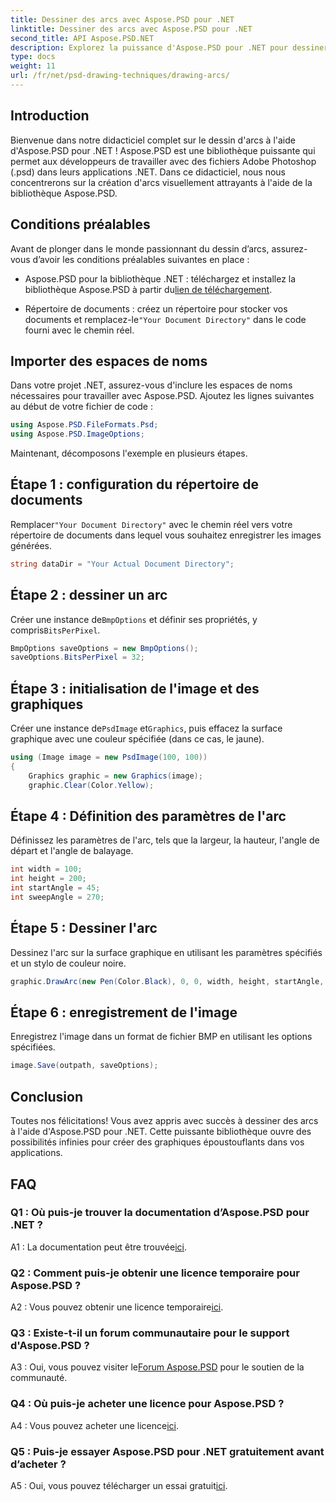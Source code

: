 ```yaml
---
title: Dessiner des arcs avec Aspose.PSD pour .NET
linktitle: Dessiner des arcs avec Aspose.PSD pour .NET
second_title: API Aspose.PSD.NET
description: Explorez la puissance d'Aspose.PSD pour .NET pour dessiner des arcs sans effort. Suivez notre didacticiel étape par étape pour obtenir des graphismes époustouflants dans vos applications.
type: docs
weight: 11
url: /fr/net/psd-drawing-techniques/drawing-arcs/
---
```

## Introduction

Bienvenue dans notre didacticiel complet sur le dessin d'arcs à l'aide d'Aspose.PSD pour .NET ! Aspose.PSD est une bibliothèque puissante qui permet aux développeurs de travailler avec des fichiers Adobe Photoshop (.psd) dans leurs applications .NET. Dans ce didacticiel, nous nous concentrerons sur la création d'arcs visuellement attrayants à l'aide de la bibliothèque Aspose.PSD.

## Conditions préalables

Avant de plonger dans le monde passionnant du dessin d’arcs, assurez-vous d’avoir les conditions préalables suivantes en place :

- Aspose.PSD pour la bibliothèque .NET : téléchargez et installez la bibliothèque Aspose.PSD à partir du[lien de téléchargement](https://releases.aspose.com/psd/net/).

-  Répertoire de documents : créez un répertoire pour stocker vos documents et remplacez-le`"Your Document Directory"` dans le code fourni avec le chemin réel.

## Importer des espaces de noms

Dans votre projet .NET, assurez-vous d'inclure les espaces de noms nécessaires pour travailler avec Aspose.PSD. Ajoutez les lignes suivantes au début de votre fichier de code :

```csharp
using Aspose.PSD.FileFormats.Psd;
using Aspose.PSD.ImageOptions;
```

Maintenant, décomposons l'exemple en plusieurs étapes.

## Étape 1 : configuration du répertoire de documents

 Remplacer`"Your Document Directory"` avec le chemin réel vers votre répertoire de documents dans lequel vous souhaitez enregistrer les images générées.

```csharp
string dataDir = "Your Actual Document Directory";
```

## Étape 2 : dessiner un arc

 Créer une instance de`BmpOptions` et définir ses propriétés, y compris`BitsPerPixel`.

```csharp
BmpOptions saveOptions = new BmpOptions();
saveOptions.BitsPerPixel = 32;
```

## Étape 3 : initialisation de l'image et des graphiques

 Créer une instance de`PsdImage` et`Graphics`, puis effacez la surface graphique avec une couleur spécifiée (dans ce cas, le jaune).

```csharp
using (Image image = new PsdImage(100, 100))
{
    Graphics graphic = new Graphics(image);
    graphic.Clear(Color.Yellow);
```

## Étape 4 : Définition des paramètres de l'arc

Définissez les paramètres de l'arc, tels que la largeur, la hauteur, l'angle de départ et l'angle de balayage.

```csharp
int width = 100;
int height = 200;
int startAngle = 45;
int sweepAngle = 270;
```

## Étape 5 : Dessiner l'arc

Dessinez l'arc sur la surface graphique en utilisant les paramètres spécifiés et un stylo de couleur noire.

```csharp
graphic.DrawArc(new Pen(Color.Black), 0, 0, width, height, startAngle, sweepAngle);
```

## Étape 6 : enregistrement de l'image

Enregistrez l'image dans un format de fichier BMP en utilisant les options spécifiées.

```csharp
image.Save(outpath, saveOptions);
```

## Conclusion

Toutes nos félicitations! Vous avez appris avec succès à dessiner des arcs à l'aide d'Aspose.PSD pour .NET. Cette puissante bibliothèque ouvre des possibilités infinies pour créer des graphiques époustouflants dans vos applications.

## FAQ

### Q1 : Où puis-je trouver la documentation d’Aspose.PSD pour .NET ?

 A1 : La documentation peut être trouvée[ici](https://reference.aspose.com/psd/net/).

### Q2 : Comment puis-je obtenir une licence temporaire pour Aspose.PSD ?

 A2 : Vous pouvez obtenir une licence temporaire[ici](https://purchase.aspose.com/temporary-license/).

### Q3 : Existe-t-il un forum communautaire pour le support d'Aspose.PSD ?

 A3 : Oui, vous pouvez visiter le[Forum Aspose.PSD](https://forum.aspose.com/c/psd/34) pour le soutien de la communauté.

### Q4 : Où puis-je acheter une licence pour Aspose.PSD ?

 A4 : Vous pouvez acheter une licence[ici](https://purchase.aspose.com/buy).

### Q5 : Puis-je essayer Aspose.PSD pour .NET gratuitement avant d’acheter ?

 A5 : Oui, vous pouvez télécharger un essai gratuit[ici](https://releases.aspose.com/).
